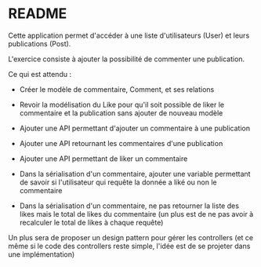 # README

Cette application permet d'accéder à une liste d'utilisateurs (User) et leurs publications (Post).

L'exercice consiste à ajouter la possibilité de commenter une publication.

Ce qui est attendu :

* Créer le modèle de commentaire, Comment, et ses relations

* Revoir la modélisation du Like pour qu'il soit possible de liker le commentaire et la publication sans ajouter de nouveau modèle 

* Ajouter une API permettant d'ajouter un commentaire à une publication
 
* Ajouter une API retournant les commentaires d'une publication

* Ajouter une API permettant de liker un commentaire

* Dans la sérialisation d'un commentaire, ajouter une variable permettant de savoir si l'utilisateur qui requête la donnée a liké ou non le commentaire

* Dans la sérialisation d'un commentaire, ne pas retourner la liste des likes mais le total de likes du commentaire (un plus est de ne pas avoir à recalculer le total de likes à chaque requête) 

Un plus sera de proposer un design pattern pour gérer les controllers (et ce même si le code des controllers reste simple, l'idée est de se projeter dans une implémentation)
